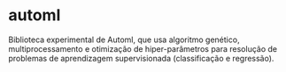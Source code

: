 # automl

Biblioteca experimental de Automl, que usa algoritmo genético, multiprocessamento e otimização de hiper-parâmetros para resolução de problemas de aprendizagem supervisionada (classificação e regressão).
